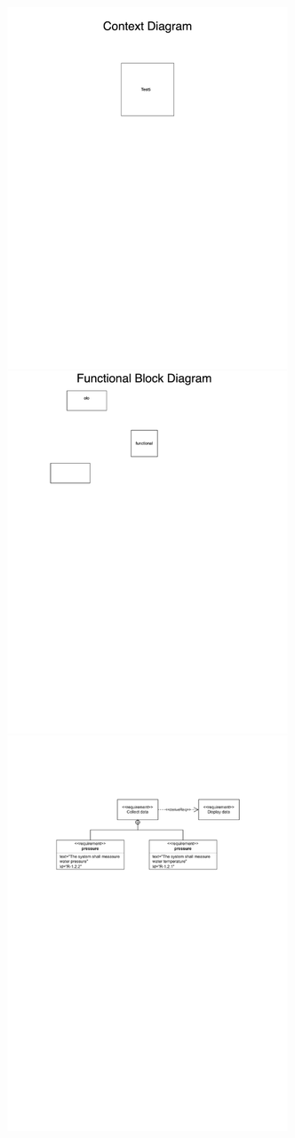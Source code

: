 ![Alt Text](contextdiagram.drawio.svg)
![Alt Text](functional_block_diagram.drawio.svg)
![Alt Text](sysml_requirement_diagarm.drawio.svg)
